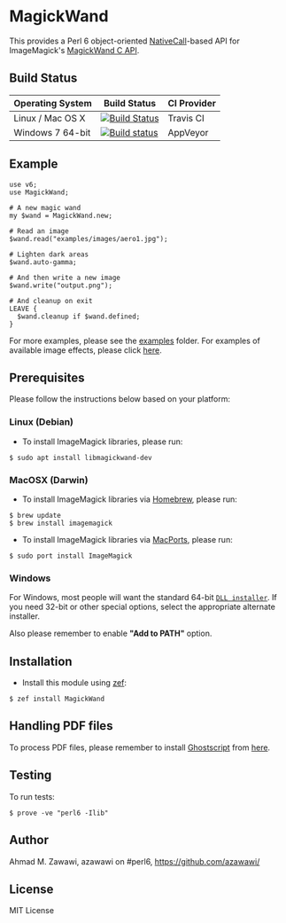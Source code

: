 # MagickWand

This provides a Perl 6 object-oriented [NativeCall](http://doc.perl6.org/language/nativecall)-based API for ImageMagick's
[MagickWand C API](http://www.imagemagick.org/script/magick-wand.php).

## Build Status

| Operating System  |   Build Status  | CI Provider |
| ----------------- | --------------- | ----------- |
| Linux / Mac OS X  | [![Build Status](https://travis-ci.org/azawawi/perl6-magickwand.svg?branch=master)](https://travis-ci.org/azawawi/perl6-magickwand)  | Travis CI |
| Windows 7 64-bit  | [![Build status](https://ci.appveyor.com/api/projects/status/github/azawawi/perl6-magickwand?svg=true)](https://ci.appveyor.com/project/azawawi/perl6-magickwand/branch/master)  | AppVeyor |

## Example

```Perl6
use v6;
use MagickWand;

# A new magic wand
my $wand = MagickWand.new;

# Read an image
$wand.read("examples/images/aero1.jpg");

# Lighten dark areas
$wand.auto-gamma;

# And then write a new image
$wand.write("output.png");

# And cleanup on exit
LEAVE {
  $wand.cleanup if $wand.defined;
}
```

For more examples, please see the [examples](examples) folder.
For examples of available image effects, please click
[here](http://www.imagemagick.org/script/examples.php).

## Prerequisites

Please follow the instructions below based on your platform:

### Linux (Debian)

- To install ImageMagick libraries, please run:
```
$ sudo apt install libmagickwand-dev
```

### MacOSX (Darwin)

- To install ImageMagick libraries via [Homebrew](http://brew.sh/), please run:
```
$ brew update
$ brew install imagemagick
```

- To install ImageMagick libraries via [MacPorts](https://www.macports.org/),
please run:
```
$ sudo port install ImageMagick
```

### Windows

For Windows, most people will want the standard 64-bit [`DLL installer`](https://www.imagemagick.org/script/download.php#windows).
 If you need 32-bit or other special options, select the appropriate alternate
installer.

Also please remember to enable **"Add to PATH"** option.

## Installation

- Install this module using [zef](https://github.com/ugexe/zef):

```
$ zef install MagickWand
```

## Handling PDF files

To process PDF files, please remember to install [Ghostscript](https://www.ghostscript.com) from [here](https://www.ghostscript.com/download/gsdnld.html).

## Testing

To run tests:

```
$ prove -ve "perl6 -Ilib"
```

## Author

Ahmad M. Zawawi, azawawi on #perl6, https://github.com/azawawi/

## License

MIT License
